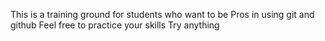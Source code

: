This is a training ground for students who want to be Pros in using git and github
Feel free to practice your skills
Try anything